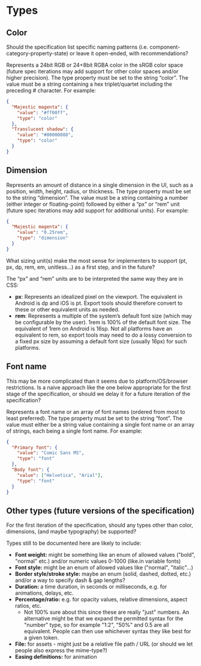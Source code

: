# Types

## Color

<div class="issue">
Should the specification list specific naming patterns (i.e. component-category-property-state) or leave it open-ended, with recommendations?
</div>

Represents a 24bit RGB or 24+8bit RGBA color in the sRGB color space (future spec iterations may add support for other color spaces and/or higher precision). The type property must be set to the string “color”. The value must be a string containing a hex triplet/quartet including the preceding # character. For example:

<aside class="example">

```json
{
  "Majestic magenta": {
    "value": "#ff00ff",
    "type": "color"
  },
  "Translucent shadow": {
    "value": "#00000088",
    "type": "color"
  }
}
```

</aside>

## Dimension

Represents an amount of distance in a single dimension in the UI, such as a position, width, height, radius, or thickness. The type property must be set to the string “dimension”. The value must be a string containing a number (either integer or floating-point) followed by either a “px” or “rem” unit (future spec iterations may add support for additional units). For example:

<aside class="example">

```json
{
  "Majestic magenta": {
    "value": "0.25rem",
    "type": "dimension"
  }
}
```

</aside>

<div class="issue">
What sizing unit(s) make the most sense for implementers to support (pt, px, dp, rem, em, unitless…) as a first step, and in the future?
</div>

The “px” and “rem” units are to be interpreted the same way they are in CSS:

- **px**: Represents an idealized pixel on the viewport. The equivalent in Android is dp and iOS is pt. Export tools should therefore convert to these or other equivalent units as needed.
- **rem**: Represents a multiple of the system’s default font size (which may be configurable by the user). 1rem is 100% of the default font size. The equivalent of 1rem on Android is 16sp. Not all platforms have an equivalent to rem, so export tools may need to do a lossy conversion to a fixed px size by assuming a default font size (usually 16px) for such platforms.

## Font name

<div class="issue">

This may be more complicated than it seems due to platform/OS/browser restrictions. Is a naive approach like the one below appropriate for the first stage of the specification, or should we delay it for a future iteration of the specification?

</div>

Represents a font name or an array of font names (ordered from most to least preferred). The type property must be set to the string “font”. The value must either be a string value containing a single font name or an array of strings, each being a single font name. For example:

<aside class="example">

```json
{
  "Primary font": {
    "value": "Comic Sans MS",
    "type": "font"
  },
  "Body font": {
    "value": ["Helvetica", "Arial"],
    "type": "font"
  }
}
```

</aside>

## Other types (future versions of the specification)

<div class="issue">
For the first iteration of the specification, should any types other than color, dimensions, (and maybe typography) be supported?
</div>

Types still to be documented here are likely to include:

- **Font weight:** might be something like an enum of allowed values ("bold", "normal" etc.) and/or numeric values 0-1000 (like.in variable fonts)
- **Font style:** might be an enum of allowed values like ("normal", "italic"...)
- **Border style/stroke style:** maybe an enum (solid, dashed, dotted, etc.) and/or a way to specify dash & gap lengths?
- **Duration:** a time duration, in seconds or milliseconds, e.g. for animations, delays, etc.
- **Percentage/ratio:** e.g. for opacity values, relative dimensions, aspect ratios, etc.
  - Not 100% sure about this since these are really "just" numbers. An alternative might be that we expand the permitted syntax for the "number" type, so for example "1:2", "50%" and 0.5 are all equivalent. People can then use whichever syntax they like best for a given token.
- **File:** for assets - might just be a relative file path / URL (or should we let people also express the mime-type?)
- **Easing definitions:** for animation
